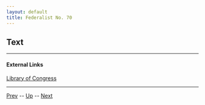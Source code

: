```yaml
---
layout: default
title: Federalist No. 70
---
```


## Text

---
#### External Links
[Library of Congress]()

---

[Prev](69.md) -- [Up](README.md) -- [Next](71.md)
